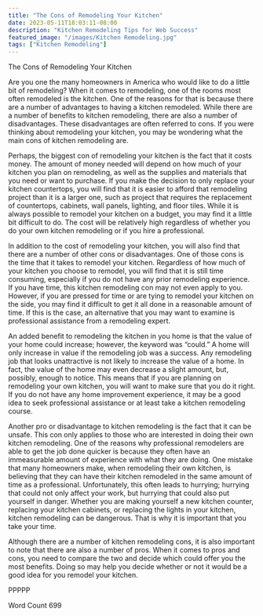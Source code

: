 ```yaml
---
title: "The Cons of Remodeling Your Kitchen"
date: 2023-05-11T18:03:11-08:00
description: "Kitchen Remodeling Tips for Web Success"
featured_image: "/images/Kitchen Remodeling.jpg"
tags: ["Kitchen Remodeling"]
---
```


The Cons of Remodeling Your Kitchen

Are you one the many homeowners in America who would like to do a little bit of remodeling?  When it comes to remodeling, one of the rooms most often remodeled is the kitchen. One of the reasons for that is because there are a number of advantages to having a kitchen remodeled.  While there are a number of benefits to kitchen remodeling, there are also a number of disadvantages. These disadvantages are often referred to cons.  If you were thinking about remodeling your kitchen, you may be wondering what the main cons of kitchen remodeling are.

Perhaps, the biggest con of remodeling your kitchen is the fact that it costs money. The amount of money needed will depend on how much of your kitchen you plan on remodeling, as well as the supplies and materials that you need or want to purchase. If you make the decision to only replace your kitchen countertops, you will find that it is easier to afford that remodeling project than it is a larger one, such as project that requires the replacement of countertops, cabinets, wall panels, lighting, and floor tiles.  While it is always possible to remodel your kitchen on a budget, you may find it a little bit difficult to do. The cost will be relatively high regardless of whether you do your own kitchen remodeling or if you hire a professional.

In addition to the cost of remodeling your kitchen, you will also find that there are a number of other cons or disadvantages. One of those cons is the time that it takes to remodel your kitchen.  Regardless of how much of your kitchen you choose to remodel, you will find that it is still time consuming, especially if you do not have any prior remodeling experience.  If you have time, this kitchen remodeling con may not even apply to you.  However, if you are pressed for time or are tying to remodel your kitchen on the side, you may find it difficult to get it all done in a reasonable amount of time. If this is the case, an alternative that you may want to examine is professional assistance from a remodeling expert.  

An added benefit to remodeling the kitchen in you home is that the value of your home could increase; however, the keyword was “could.”  A home will only increase in value if the remodeling job was a success. Any remodeling job that looks unattractive is not likely to increase the value of a home.  In fact, the value of the home may even decrease a slight amount, but, possibly, enough to notice.  This means that if you are planning on remodeling your own kitchen, you will want to make sure that you do it right.  If you do not have any home improvement experience, it may be a good idea to seek professional assistance or at least take a kitchen remodeling course.

Another pro or disadvantage to kitchen remodeling is the fact that it can be unsafe. This con only applies to those who are interested in doing their own kitchen remodeling. One of the reasons why professional remodelers are able to get the job done quicker is because they often have an immeasurable amount of experience with what they are doing.  One mistake that many homeowners make, when remodeling their own kitchen, is believing that they can have their kitchen remodeled in the same amount of time as a professional. Unfortunately, this often leads to hurrying; hurrying that could not only affect your work, but hurrying that could also put yourself in danger.  Whether you are making yourself a new kitchen counter, replacing your kitchen cabinets, or replacing the lights in your kitchen, kitchen remodeling can be dangerous. That is why it is important that you take your time.

Although there are a number of kitchen remodeling cons, it is also important to note that there are also a number of pros. When it comes to pros and cons, you need to compare the two and decide which could offer you the most benefits. Doing so may help you decide whether or not it would be a good idea for you remodel your kitchen.

PPPPP

Word Count 699

